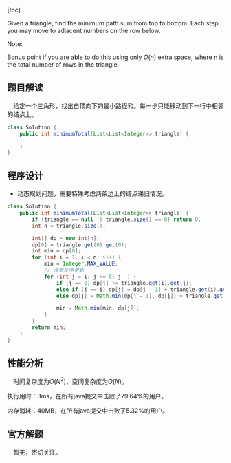 [toc]

Given a triangle, find the minimum path sum from top to bottom. Each step you may move to adjacent numbers on the row below.

Note:

Bonus point if you are able to do this using only $O(n)$ extra space, where n is the total number of rows in the triangle.



## 题目解读

&emsp;给定一个三角形，找出自顶向下的最小路径和。每一步只能移动到下一行中相邻的结点上。

```java
class Solution {
    public int minimumTotal(List<List<Integer>> triangle) {

    }
}
```

## 程序设计

* 动态规划问题，需要特殊考虑两条边上的结点递归情况。

```java
class Solution {
    public int minimumTotal(List<List<Integer>> triangle) {
        if (triangle == null || triangle.size() == 0) return 0;
        int n = triangle.size();

        int[] dp = new int[n];
        dp[0] = triangle.get(0).get(0);
        int min = dp[0];
        for (int i = 1; i < n; i++) {
            min = Integer.MAX_VALUE;
            // 注意反序更新
            for (int j = i; j >= 0; j--) {
                if (j == 0) dp[j] += triangle.get(i).get(j);
                else if (j == i) dp[j] = dp[j - 1] + triangle.get(i).get(j);
                else dp[j] = Math.min(dp[j - 1], dp[j]) + triangle.get(i).get(j);

                min = Math.min(min, dp[j]);
            }
        }
        return min;
    }
}
```

## 性能分析

&emsp;时间复杂度为$O(N^2)$，空间复杂度为$O(N)$。

执行用时：3ms，在所有java提交中击败了79.64%的用户。

内存消耗：40MB，在所有java提交中击败了5.32%的用户。

## 官方解题

&emsp;暂无，密切关注。